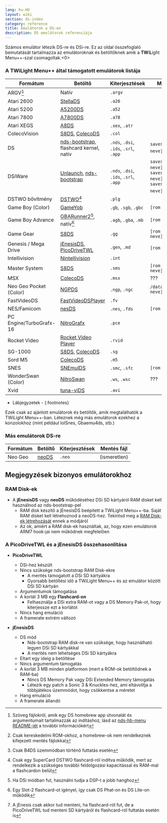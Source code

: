 ```yaml
---
lang: hu-HU
layout: wiki
section: ds-index
category: reference
title: Emulátorok a DS-en
description: DS emulátorok referenciája
---
```


Számos emulátor létezik DS-re és DSi-re. Ez az oldal összefoglaló bemutatását tartalmazza az emulátoroknak és betöltőknek amik a **TW**i**L**ight Menu++-szal csomagoltak.<0>

### A TWiLight Menu++ által támogatott emulátorok listája

| Formátum                | Betöltő                                         | Kiterjesztések                         | Mentés fájl                                                                |
| ----------------------- | ----------------------------------------------- | -------------------------------------- | -------------------------------------------------------------------------- |
| ARGV[^1]                | Natív                                           | `.argv`                                |                                                                            |
| Atari 2600              | [StellaDS][stellads]                            | `.a26`                                 |                                                                            |
| Atari 5200              | [A5200DS][a5200ds]                              | `.a52`                                 |                                                                            |
| Atari 7800              | [A7800DS][a7800ds]                              | `.a78`                                 |                                                                            |
| Atari XEGS              | [A8DS][a8ds]                                    | `.xex`, `.atr`                         |                                                                            |
| ColecoVision            | [S8DS][s8ds], [ColecoDS][colecods]              | `.col`                                 |                                                                            |
| DS                      | [nds-bootstrap][ndsbs], flashcard kernel, natív | `.nds`, `.dsi`, `.ids`, `.srl`, `.app` | `saves/[rom neve].sav`[^2]                                                 |
| DSiWare                 | [Unlaunch][unlaunch], [nds-bootstrap][ndsbs]    | `.nds`, `.dsi`, `.ids`, `.srl`, `.app` | `saves/[rom neve].pub`, `saves/[rom neve].prv`, `saves/[rom neve].sav`[^7] |
| DSTWO bővítmény         | [DSTWO][dstwo][^3]                              | `.plg`                                 |                                                                            |
| Game Boy (Color)        | [GameYob][gameyob]                              | `.gb`, `.sgb`, `.gbc`                  | `[rom neve].sav`                                                           |
| Game Boy Advance        | [GBARunner2][gbarunner2][^4], natív[^5]         | `.agb`, `.gba`, `.mb`                  | `[rom neve].sav`                                                           |
| Game Gear               | [S8DS][s8ds]                                    | `.gg`                                  | `[rom neve].gg.sav`                                                        |
| Genesis / Mega Drive    | [jEnesisDS][jenesis], [PicoDriveTWL][pdtwl]     | `.gen`, `.md`                          | `[rom neve].srm`[^6]                                                       |
| Intellivision           | [Nintellivision][nintellivision]                | `.int`                                 |                                                                            |
| Master System           | [S8DS][s8ds]                                    | `.sms`                                 | `[rom neve].sms.sav`                                                       |
| MSX                     | [ColecoDS][colecods]                            | `.msx`                                 | ???                                                                        |
| Neo Geo Pocket (Color)  | [NGPDS][ngpds]                                  | `.ngp`, `.ngc`                         | `/data/ngpds/[rom neve].ngp.fla`                                           |
| FastVideoDS             | [FastVideoDSPlayer][fastvideodsplayer]          | `.fv`                                  |                                                                            |
| NES/Famicom             | [nesDS][nesds]                                  | `.nes`, `.fds`                         | `[rom neve].sav`                                                           |
| PC Engine/TurboGrafx-16 | [NitroGrafx][nitrografx]                        | `.pce`                                 |                                                                            |
| Rocket Video            | [Rocket Video Player][rvidplayer]               | `.rvid`                                |                                                                            |
| SG-1000                 | [S8DS][s8ds], [ColecoDS][colecods]              | `.sg`                                  |                                                                            |
| Sord M5                 | [ColecoDS][colecods]                            | `.m5`                                  |                                                                            |
| SNES                    | [SNEmulDS][snemulds]                            | `.smc`, `.sfc`                         | `[rom neve].srm`                                                           |
| WonderSwan (Color)      | [NitroSwan][nitroswan]                          | `.ws`, `.wsc`                          | ???                                                                        |
| Xvid                    | [tuna-viDS][tunavids]                           | `.avi`                                 |                                                                            |

- Lábjegyzetek -
{:footnotes}

Ezek csak az ajánlott emulátorok és betöltők, amik megtalálhatók a TWiLight Menu++-ban. Léteznek még más emulátorok ezekhez a konzolokhoz (mint például lolSnes, Gbaemu4ds, stb.)

### Más emulátorok DS-re

| Formátum | Betöltő        | Kiterjesztések | Mentés fájl  |
| -------- | -------------- | -------------- | ------------ |
| Neo Geo  | [neoDS][neods] | `.neo`         | (ismeretlen) |

## Megjegyzések bizonyos emulátorokhoz
### RAM Disk-ek
- A **jEnesisDS** vagy **neoDS** működéséhez DSi SD kártyáról RAM disket kell használnod az nds-bootstrap-pel
    - RAM disk készítő a jEnesisDS beépített a TWiLight Menu++-ba. Saját RAM disket kell létrehoznod a neoDS-hez. Tekintsd meg a [RAM Disk-ek létrehozását](../twilightmenu/creating-ram-disks) ennek a módjáról
    - Az ok, amiért a RAM disk-ek használtak, az, hogy ezen emulátorok ARM7 hook-jai nem működnek megfelelően

### A PicoDriveTWL és a jEnesisDS összehasonlítása
- **PicoDriveTWL**
    - DSi-hez készült
    - Nincs szüksége nds-bootstrap RAM Disk-ekre
        - A mentés támogatott a DSi SD kártyákra
        - Gyorsabb betöltési idő a TWiLight Menu++ és az emulátor között DSi SD kártyán
    - Argumentumok támogatása
    - A korlát 3 MB egy **Flashcard-on**
        - Felhasználja a DSi extra RAM-ot vagy a DS Memory Pak-ot, hogy kiterjessze ezt a korlátot
    - Nincs hang emuláció
    - A framerate extrém változó

- **jEnesisDS**
    - DS mód
        - Nds-bootstrap RAM disk-re van szüksége, hogy használható legyen DSi SD kártyákkal
        - A mentés nem lehetséges DSi SD kártyákra
    - Eltart egy ideig a betöltése
    - Nincs argumentum támogatás
    - A korlát 3 MB minden platformon (mert a ROM-ok betöltődnek a RAM-ba)
        - Nincs DS Memory Pak vagy DSi Extended Memory támogatás
        - Létezik egy patch a Sonic 3 & Knuckles-hez, ami eltávolítja a többjátékos üzemmódot, hogy csökkentse a méretet
    - Hang emuláció
    - A framerate állandó


<!-- Links for tables -->
[^1]: Szöveg fájlokról, amik egy DS homebrew app útvonalát és argumentumait tartalmazzák az indításhoz, lásd az [nds-hb-menu README-jét](https://github.com/devkitPro/nds-hb-menu#passing-arguments) a további információkért
[^2]: Csak kereskedelmi ROM-okhoz, a homebrew-ok nem rendelkeznek kifejezett mentés fájlokkal
[^7]: Csak B4DS üzemmódban történő futtatás esetén
[^3]: Csak egy SuperCard DSTWO flashcard-ról indítva működik, mert az rendelkezik a szükséges további feldolgozási kapacitással és RAM-mal a flashcardon belül
[^4]: Ha DSi módban fut, használni tudja a DSP-t a jobb hanghoz
[^5]: Egy Slot-2 flashcard-ot igényel, így csak DS Phat-on és DS Lite-on működik
[^6]: A jEnesis csak akkor tud menteni, ha flashcard-ról fut, de a PicoDriveTWL tud menteni SD kártyáról és flashcard-ról futtatás esetén is

[a5200ds]: https://github.com/wavemotion-dave/A5200DS
[a7800ds]: https://github.com/wavemotion-dave/A7800DS
[a8ds]: https://github.com/wavemotion-dave/A8DS
[colecods]: https://github.com/wavemotion-dave/ColecoDS
[dstwo]: http://eng.supercard.sc
[fastvideodsplayer]: https://github.com/Gericom/FastVideoDSPlayer
[gameyob]: https://github.com/Drenn1/GameYob
[gbarunner2]: https://github.com/Gericom/GBARunner2
[jenesis]: https://www.gamebrew.org/wiki/JEnesisDS
[ndsbs]: https://github.com/DS-Homebrew/nds-bootstrap
[nesds]: https://github.com/DS-Homebrew/NesDS
[ngpds]: https://github.com/FluBBaOfWard/NGPDS
[nitrografx]: https://www.gamebrew.org/wiki/NitroGrafx
[nitroswan]: https://github.com/FluBBaOfWard/NitroSwan
[pdtwl]: https://github.com/DS-Homebrew/PicoDriveTWL
[rvidplayer]: https://gbatemp.net/threads/539163
[s8ds]: https://github.com/FluBBaOfWard/S8DS
[snemulds]: https://www.gamebrew.org/wiki/SnemulDS_-_Revival
[stellads]: https://github.com/wavemotion-dave/StellaDS
[unlaunch]: https://problemkaputt.de/unlaunch.htm
[neods]: https://www.gamebrew.org/wiki/NeoDS
[nintellivision]: https://github.com/wavemotion-dave/NINTV-DS
[tunavids]: https://github.com/chishm/tuna-vids
